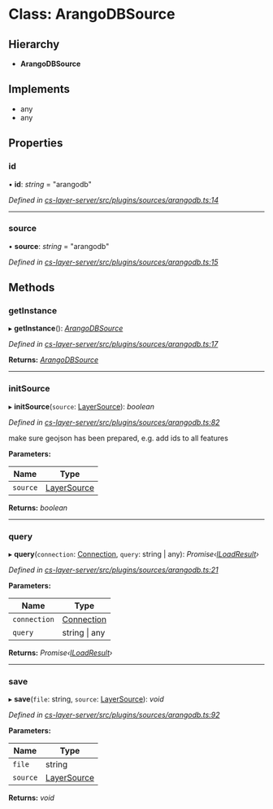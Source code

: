 # Class: ArangoDBSource

## Hierarchy

* **ArangoDBSource**

## Implements

* any
* any

## Properties

###  id

• **id**: *string* = "arangodb"

*Defined in [cs-layer-server/src/plugins/sources/arangodb.ts:14](https://github.com/RichardHovenkamp/csnext/blob/eefa977/packages/cs-layer-server/src/plugins/sources/arangodb.ts#L14)*

___

###  source

• **source**: *string* = "arangodb"

*Defined in [cs-layer-server/src/plugins/sources/arangodb.ts:15](https://github.com/RichardHovenkamp/csnext/blob/eefa977/packages/cs-layer-server/src/plugins/sources/arangodb.ts#L15)*

## Methods

###  getInstance

▸ **getInstance**(): *[ArangoDBSource](_cs_layer_server_src_plugins_sources_arangodb_.arangodbsource.md)*

*Defined in [cs-layer-server/src/plugins/sources/arangodb.ts:17](https://github.com/RichardHovenkamp/csnext/blob/eefa977/packages/cs-layer-server/src/plugins/sources/arangodb.ts#L17)*

**Returns:** *[ArangoDBSource](_cs_layer_server_src_plugins_sources_arangodb_.arangodbsource.md)*

___

###  initSource

▸ **initSource**(`source`: [LayerSource](_cs_layer_server_src_classes_layer_source_.layersource.md)): *boolean*

*Defined in [cs-layer-server/src/plugins/sources/arangodb.ts:82](https://github.com/RichardHovenkamp/csnext/blob/eefa977/packages/cs-layer-server/src/plugins/sources/arangodb.ts#L82)*

make sure geojson has been prepared, e.g. add ids to all features

**Parameters:**

Name | Type |
------ | ------ |
`source` | [LayerSource](_cs_layer_server_src_classes_layer_source_.layersource.md) |

**Returns:** *boolean*

___

###  query

▸ **query**(`connection`: [Connection](_cs_layer_server_src_classes_source_plugin_.connection.md), `query`: string | any): *Promise‹[ILoadResult](../interfaces/_cs_layer_server_src_classes_source_plugin_.iloadresult.md)›*

*Defined in [cs-layer-server/src/plugins/sources/arangodb.ts:21](https://github.com/RichardHovenkamp/csnext/blob/eefa977/packages/cs-layer-server/src/plugins/sources/arangodb.ts#L21)*

**Parameters:**

Name | Type |
------ | ------ |
`connection` | [Connection](_cs_layer_server_src_classes_source_plugin_.connection.md) |
`query` | string &#124; any |

**Returns:** *Promise‹[ILoadResult](../interfaces/_cs_layer_server_src_classes_source_plugin_.iloadresult.md)›*

___

###  save

▸ **save**(`file`: string, `source`: [LayerSource](_cs_layer_server_src_classes_layer_source_.layersource.md)): *void*

*Defined in [cs-layer-server/src/plugins/sources/arangodb.ts:92](https://github.com/RichardHovenkamp/csnext/blob/eefa977/packages/cs-layer-server/src/plugins/sources/arangodb.ts#L92)*

**Parameters:**

Name | Type |
------ | ------ |
`file` | string |
`source` | [LayerSource](_cs_layer_server_src_classes_layer_source_.layersource.md) |

**Returns:** *void*
